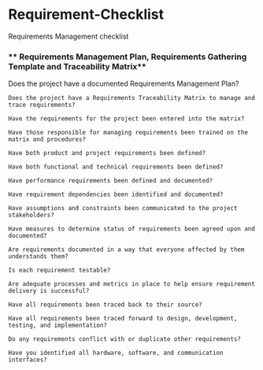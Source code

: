   # Requirement-Checklist

  Requirements Management checklist
  
  ### ** Requirements Management Plan, Requirements Gathering Template and Traceability Matrix** 
  
  Does the project have a documented Requirements Management Plan? 
  
 	Does the project have a Requirements Traceability Matrix to manage and trace requirements? 
  
 	Have the requirements for the project been entered into the matrix?
  
 	Have those responsible for managing requirements been trained on the matrix and procedures? 
  
 	Have both product and project requirements been defined? 
  
 	Have both functional and technical requirements been defined? 
  
 	Have performance requirements been defined and documented? 
  
 	Have requirement dependencies been identified and documented? 
  
 	Have assumptions and constraints been communicated to the project stakeholders?
  
 	Have measures to determine status of requirements been agreed upon and documented? 
  
 	Are requirements documented in a way that everyone affected by them understands them? 
  
 	Is each requirement testable? 
  
 	Are adequate processes and metrics in place to help ensure requirement delivery is successful? 
  
 	Have all requirements been traced back to their source? 
  
 	Have all requirements been traced forward to design, development, testing, and implementation? 
  
 	Do any requirements conflict with or duplicate other requirements? 
  
 	Have you identified all hardware, software, and communication interfaces? 
  
  
